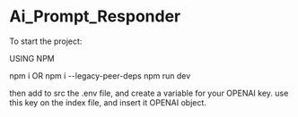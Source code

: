 # Ai_Prompt_Responder
To start the project:

USING NPM

npm i OR npm i --legacy-peer-deps
npm run dev

then add to src the .env file, and create a variable for your OPENAI key.
use this key on the index file, and insert it OPENAI object.
